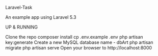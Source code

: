 Laravel-Task

An example app using Laravel 5.3

UP & RUNNING

Clone the repo
composer install
cp .env.example .env
php artisan key:generate
Create a new MySQL database name - dbArt
php artisan migrate
php artisan serve
Open your browser to http://localhost:8000
